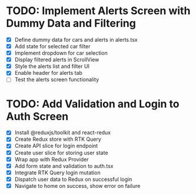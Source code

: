 # TODO: Implement Alerts Screen with Dummy Data and Filtering

- [x] Define dummy data for cars and alerts in alerts.tsx
- [x] Add state for selected car filter
- [x] Implement dropdown for car selection
- [x] Display filtered alerts in ScrollView
- [x] Style the alerts list and filter UI
- [x] Enable header for alerts tab
- [ ] Test the alerts screen functionality

# TODO: Add Validation and Login to Auth Screen

- [x] Install @reduxjs/toolkit and react-redux
- [x] Create Redux store with RTK Query
- [x] Create API slice for login endpoint
- [x] Create user slice for storing user state
- [x] Wrap app with Redux Provider
- [x] Add form state and validation to auth.tsx
- [x] Integrate RTK Query login mutation
- [x] Dispatch user data to Redux on successful login
- [x] Navigate to home on success, show error on failure
